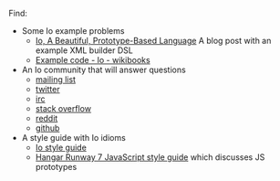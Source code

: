 Find:

- Some Io example problems
  - [Io, A Beautiful, Prototype-Based Language](http://www.chrisumbel.com/article/io_language_prototype) 
    A blog post with an example XML builder DSL
  - [Example code - Io - wikibooks](http://en.wikibooks.org/wiki/Io_Programming/Io_Example_Code)
- An Io community that will answer questions
  - [mailing list](http://tech.groups.yahoo.com/group/iolanguage)
  - [twitter](http://twitter.com/iolanguage)
  - [irc](irc://irc.freenode.net/io)
  - [stack overflow](http://stackoverflow.com/questions/tagged/iolanguage)
  - [reddit](http://www.reddit.com/r/iolang)
  - [github](https://github.com/trending?l=io)
- A style guide with Io idioms
  - [Io style guide](http://en.wikibooks.org/wiki/Io_Programming/Io_Style_Guide)
  - [Hangar Runway 7 JavaScript style guide](http://hangar.runway7.net/javascript/guide) which discusses JS prototypes
